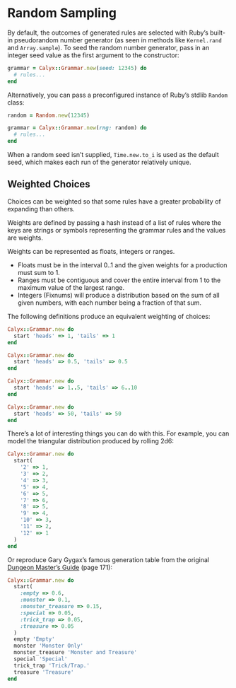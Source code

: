 # Random Sampling

By default, the outcomes of generated rules are selected with Ruby’s built-in pseudorandom number generator (as seen in methods like `Kernel.rand` and `Array.sample`). To seed the random number generator, pass in an integer seed value as the first argument to the constructor:

```ruby
grammar = Calyx::Grammar.new(seed: 12345) do
  # rules...
end
```

Alternatively, you can pass a preconfigured instance of Ruby’s stdlib `Random` class:

```ruby
random = Random.new(12345)

grammar = Calyx::Grammar.new(rng: random) do
  # rules...
end
```

When a random seed isn’t supplied, `Time.new.to_i` is used as the default seed, which makes each run of the generator relatively unique.

## Weighted Choices

Choices can be weighted so that some rules have a greater probability of expanding than others.

Weights are defined by passing a hash instead of a list of rules where the keys are strings or symbols representing the grammar rules and the values are weights.

Weights can be represented as floats, integers or ranges.

- Floats must be in the interval 0..1 and the given weights for a production must sum to 1.
- Ranges must be contiguous and cover the entire interval from 1 to the maximum value of the largest range.
- Integers (Fixnums) will produce a distribution based on the sum of all given numbers, with each number being a fraction of that sum.

The following definitions produce an equivalent weighting of choices:

```ruby
Calyx::Grammar.new do
  start 'heads' => 1, 'tails' => 1
end

Calyx::Grammar.new do
  start 'heads' => 0.5, 'tails' => 0.5
end

Calyx::Grammar.new do
  start 'heads' => 1..5, 'tails' => 6..10
end

Calyx::Grammar.new do
  start 'heads' => 50, 'tails' => 50
end
```

There’s a lot of interesting things you can do with this. For example, you can model the triangular distribution produced by rolling 2d6:

```ruby
Calyx::Grammar.new do
  start(
    '2' => 1,
    '3' => 2,
    '4' => 3,
    '5' => 4,
    '6' => 5,
    '7' => 6,
    '8' => 5,
    '9' => 4,
    '10' => 3,
    '11' => 2,
    '12' => 1
  )
end
```

Or reproduce Gary Gygax’s famous generation table from the original [Dungeon Master’s Guide](https://en.wikipedia.org/wiki/Dungeon_Master%27s_Guide#Advanced_Dungeons_.26_Dragons) (page 171):

```ruby
Calyx::Grammar.new do
  start(
    :empty => 0.6,
    :monster => 0.1,
    :monster_treasure => 0.15,
    :special => 0.05,
    :trick_trap => 0.05,
    :treasure => 0.05
  )
  empty 'Empty'
  monster 'Monster Only'
  monster_treasure 'Monster and Treasure'
  special 'Special'
  trick_trap 'Trick/Trap.'
  treasure 'Treasure'
end
```
